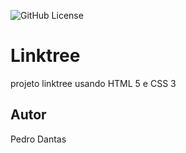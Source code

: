 ![GitHub License](https://img.shields.io/github/license/phdantass/linktree?style=for-the-badge)

# Linktree

projeto linktree usando HTML 5 e CSS 3

## Autor
Pedro Dantas
